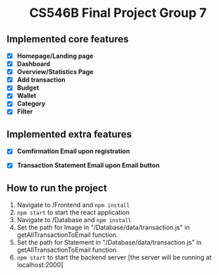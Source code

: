 <h1 align="center">CS546B Final Project Group 7</h1>

## Implemented core features

- [x] **Homepage/Landing page**
- [x] **Dashboard**
- [x] **Overview/Statistics Page** 
- [x] **Add transaction**
- [x] **Budget**
- [x] **Wallet**
- [x] **Category** 
- [x] **Filter**

## Implemented extra features

- [x] **Comfirmation Email upon registration**
- [x] **Transaction Statement Email upon Email button**


## How to run the project

1. Navigate to /Frontend and `npm install`
2. `npm start` to start the react application
3. Navigate to /Database and `npm install`
4. Set the path for Image in "/Database/data/transaction.js" in getAllTransactionToEmail function.
5. Set the path for Statement in "/Database/data/transaction.js" in getAllTransactionToEmail function.
6. `npm start` to start the backend server [the server will be running at localhost:2000]

